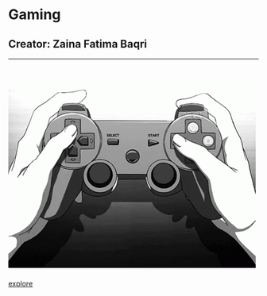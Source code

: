 # Gaming
## Creator: Zaina Fatima Baqri
------------------
![interesting](remote.gif)
---------------

[explore](Explore.md)
